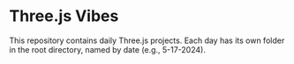# Three.js Vibes

This repository contains daily Three.js projects. Each day has its own folder in the root directory, named by date (e.g., 5-17-2024).

